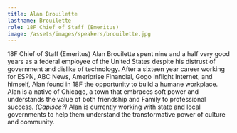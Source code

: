 ```yaml
---
title: Alan Brouilette
lastname: Brouilette
role: 18F Chief of Staff (Emeritus)
image: /assets/images/speakers/brouilette.jpg
---
```


18F Chief of Staff (Emeritus) Alan Brouilette spent nine and a half very good years as a federal employee of the United States despite his distrust of government and dislike of technology. After a sixteen year career working for ESPN, ABC News, Ameriprise Financial, Gogo Inflight Internet, and himself, Alan found in 18F the opportunity to build a humane workplace. Alan is a native of Chicago, a town that embraces soft power and understands the value of both friendship and Family to professional success. _(Capisce?)_ Alan is currently working with state and local governments to help them understand the transformative power of culture and community.
